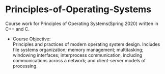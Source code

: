 # Principles-of-Operating-Systems
Course work for Principles of Operating Systems(Spring 2020) written in C++ and C.
* Course Objective: </br>
Principles and practices of modern operating system design. Includes file systems organization; memory management; multitasking; windowing interfaces; interprocess communication, including communications across a network; and client-server models of processing.
